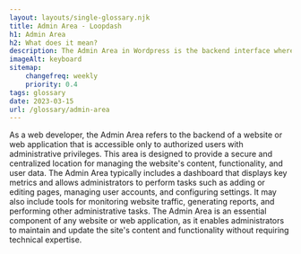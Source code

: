 ```yaml
--- 
layout: layouts/single-glossary.njk
title: Admin Area - Loopdash
h1: Admin Area
h2: What does it mean?
description: The Admin Area in Wordpress is the backend interface where site administrators can manage and customize the website's content, settings, and functionality.
imageAlt: keyboard
sitemap:
	changefreq: weekly
	priority: 0.4
tags: glossary
date: 2023-03-15
url: /glossary/admin-area
---
```


As a web developer, the Admin Area refers to the backend of a website or web application that is accessible only to authorized users with administrative privileges. This area is designed to provide a secure and centralized location for managing the website's content, functionality, and user data. The Admin Area typically includes a dashboard that displays key metrics and allows administrators to perform tasks such as adding or editing pages, managing user accounts, and configuring settings. It may also include tools for monitoring website traffic, generating reports, and performing other administrative tasks. The Admin Area is an essential component of any website or web application, as it enables administrators to maintain and update the site's content and functionality without requiring technical expertise.
